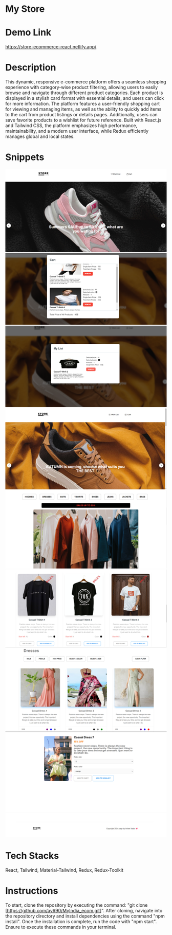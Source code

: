 # My Store

# Demo Link

https://store-ecommerce-react.netlify.app/


# Description

This dynamic, responsive e-commerce platform offers a seamless shopping experience with category-wise product filtering, allowing users to easily browse and navigate through different product categories. Each product is displayed in a stylish card format with essential details, and users can click for more information. The platform features a user-friendly shopping cart for viewing and managing items, as well as the ability to quickly add items to the cart from product listings or details pages. Additionally, users can save favorite products to a wishlist for future reference. Built with React.js and Tailwind CSS, the platform emphasizes high performance, maintainability, and a modern user interface, while Redux efficiently manages global and local states.

# Snippets

<img src="/src/assets/Snippets/image1.png" />
<img src="/src/assets/Snippets/cart.png" />
<img src="/src/assets/Snippets/wishlist.png" />
<img src="/src/assets/Snippets/cartandwishlistcount.png" />
<img src="/src/assets/Snippets/navigationButton.png" />
<img src="/src/assets/Snippets/productSection.png" />
<img src="/src/assets/Snippets/filteredProduct.png" />
<img src="/src/assets/Snippets/singleProduct.png" />
<img src="/src/assets/Snippets/footer.png" />

# Tech Stacks

React, Tailwind, Material-Tailwind, Redux, Redux-Toolkit

# Instructions

To start, clone the repository by executing the command: "git clone [https://github.com/ay690/MyIndia_ecom.git]". After cloning, navigate into the repository directory and install dependencies using the command "npm install". Once the installation is complete, run the code with "npm start". Ensure to execute these commands in your terminal.
